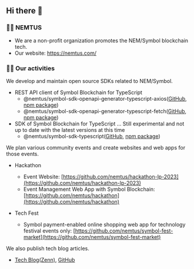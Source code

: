 ## Hi there 👋

### 🙋‍♀️ NEMTUS

- We are a non-profit organization promotes the NEM/Symbol blockchain tech.
- Our website: https://nemtus.com/

### 👩‍💻 Our activities

We develop and maintain open source SDKs related to NEM/Symbol.

- REST API client of Symbol Blockchain for TypeScript
  - @nemtus/symbol-sdk-openapi-generator-typescript-axios([GitHub](https://github.com/nemtus/symbol-sdk-openapi-generator-typescript-axios), [npm package](https://www.npmjs.com/package/@nemtus/symbol-sdk-openapi-generator-typescript-axios))
  - @nemtus/symbol-sdk-openapi-generator-typescript-fetch([GitHub](https://github.com/nemtus/symbol-sdk-openapi-generator-typescript-fetch), [npm package](https://www.npmjs.com/package/@nemtus/symbol-sdk-openapi-generator-typescript-fetch))
- SDK of Symbol Blockchain for TypeScript ... Still experimental and not up to date with the latest versions at this time
  - @nemtus/symbol-sdk-typescript([GitHub](https://github.com/nemtus/symbol), [npm package](https://www.npmjs.com/package/@nemtus/symbol-sdk-typescript))

We plan various community events and create websites and web apps for those events.

- Hackathon
  - Event Website: [https://github.com/nemtus/hackathon-lp-2023](https://github.com/nemtus/hackathon-lp-2023)
  - Event Management Web App with Symbol Blockchain: [https://github.com/nemtus/hackathon](https://github.com/nemtus/hackathon)

- Tech Fest
  - Symbol payment-enabled online shopping web app for technology festival events only: [https://github.com/nemtus/symbol-fest-market](https://github.com/nemtus/symbol-fest-market)

We also publish tech blog articles.

- [Tech Blog(Zenn)](https://zenn.dev/nemtus), [GitHub](https://github.com/nemtus/tech-blog)
